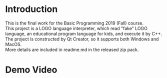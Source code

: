 # Introduction
This is the final work for the Basic Programming 2019 (Fall) course.  
This project is a LOGO language interpreter, which read "fake" LOGO language, an educational program language for kids, and execute it by C++.  
The project is constructed by Qt Creator, so it supports both Windows and MacOS.  
More details are included in readme.md in the released zip pack.  
# Demo Video
